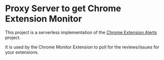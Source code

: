 # Proxy Server to get Chrome Extension Monitor

This project is a serverless implementation of the [Chrome Extension Alerts](https://github.com/schmich/chrome-extension-alerts) project.

It is used by the Chrome Monitor Extension to poll for the reviews/issues for your extensions.

